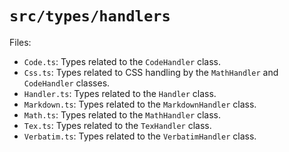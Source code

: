 
# `src/types/handlers`

Files:

-   `Code.ts`: Types related to the `CodeHandler` class.
-   `Css.ts`: Types related to CSS handling by the `MathHandler` and `CodeHandler` classes.
-   `Handler.ts`: Types related to the `Handler` class.
-   `Markdown.ts`: Types related to the `MarkdownHandler` class.
-   `Math.ts`: Types related to the `MathHandler` class.
-   `Tex.ts`: Types related to the `TexHandler` class.
-   `Verbatim.ts`: Types related to the `VerbatimHandler` class.
